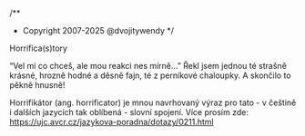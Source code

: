 /**
* Copyright 2007-2025 @dvojitywendy
*/

Horrifica(s)tory

“Vel mi co chceš,
ale mou reakci nes mírně…”
Řekl jsem jednou
té strašně krásné,
hrozně hodné
a děsně fajn,
té z perníkové chaloupky.
A skončilo to pěkně hnusně!

Horrifikátor (ang. horrificator) je mnou navrhovaný výraz pro tato - v češtině i dalších jazycích tak oblíbená - slovní spojení.
Více prosím zde: https://ujc.avcr.cz/jazykova-poradna/dotazy/0211.html

